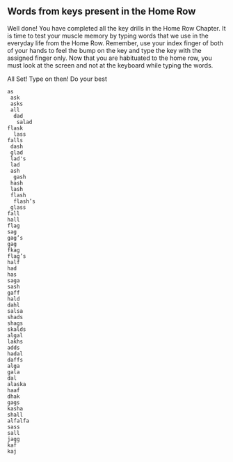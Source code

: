 
 ## Words from keys present in the Home Row

Well done! You have completed all the key drills in the Home Row Chapter. It is time to test your muscle memory by typing words that we use in the everyday life from the Home Row. Remember, use your index finger of both of your hands to feel the bump on the key and type the key with the assigned finger only. Now that you are habituated to the home row, you must look at the screen and not at the keyboard while typing the words.

All Set! Type on then! Do your best  
 
 
 
``` practicetyping
as
 ask
 asks
 all
  dad
   salad 
flask
  lass 
falls
 dash 
 glad
 lad's 
 lad
 ash
  gash
 hash 
 lash
 flash
  flash’s
 glass  
fall 
hall 
flag 
sag 
gag’s 
gag
fkag
flag’s 
half 
had 
has 
saga 
sash  
gaff  
hald
dahl
salsa
shads
shags
skalds
algal
lakhs
adds
hadal
daffs
alga
gala
dal
alaska
haaf
dhak
gags
kasha
shall
alfalfa
sass
sall
jagg
kaf
kaj
```
